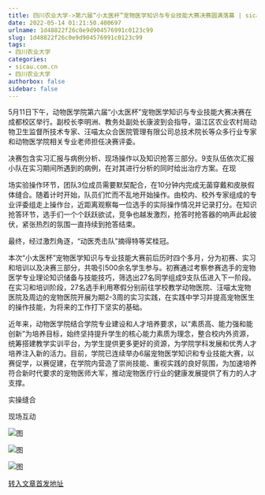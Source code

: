 ```yaml
---
title: 四川农业大学->第六届“小太医杯”宠物医学知识与专业技能大赛决赛圆满落幕 | sicau.com.cn
date: 2022-05-14 01:21:50.400697
urlname: 1d48822f26c0e9d904576991c0123c99
slug: 1d48822f26c0e9d904576991c0123c99
tags: 
- 四川农业大学
categories:
- sicau.com.cn
- 四川农业大学
authorbox: false
sidebar: false
---
```

5月11日下午，动物医学院第六届“小太医杯”宠物医学知识与专业技能大赛决赛在成都校区举行。副校长李明洲、教务处副处长康波到会指导，温江区农业农村局动物卫生监督所技术专家、汪喵太众合医院管理有限公司总技术院长等众多行业专家和动物医学院相关专业老师担任决赛评委。

决赛包含实习汇报与病例分析、现场操作以及知识抢答三部分。9支队伍依次汇报小队在实习期间所遇到的病例，在对其进行分析的同时给出治疗方案。在现
<!--more-->
场实验操作环节，团队3位成员需要默契配合，在10分钟内完成无菌穿戴和皮肤假体缝合。随着计时开始，队员们忙而不乱地开始操作。由校内、校外专家组成的专业评委组走上操作台，近距离观察每一位选手的实际操作情况并记录打分。在知识抢答环节，选手们一个个跃跃欲试，竞争也越发激烈，抢答时抢答器的响声此起彼伏，紧张热烈的氛围一直持续到抢答结束。

最终，经过激烈角逐，“动医秃击队”摘得特等奖桂冠。

本次“小太医杯”宠物医学知识与专业技能大赛前后历时四个多月，分为初赛、实习和培训以及决赛三部分，共吸引500余名学生参与。初赛通过考察参赛选手的宠物医学专业理论知识储备与技能技巧，筛选出27名同学组成9支队伍进入下一阶段。在实习和培训阶段，27名选手利用寒假分别前往学校教学动物医院、汪喵太宠物医院及周边的宠物医院开展为期2-3周的实习实践，在实践中学习并提高宠物医生的操作技能，为将来的工作打下坚实的基础。

近年来，动物医学院结合学院专业建设和人才培养要求，以“素质高、能力强和能创新”为培养目标，始终坚持提升学生的核心能力素质为理念，整合校内外资源，统筹搭建教学实训平台，为学生提供更多更好的资源，为学院学科发展和优秀人才培养注入新的活力。目前，学院已连续举办6届宠物医学知识和专业技能大赛，以赛促学，以赛促建，在学院内营造了崇尚技能、重视实践的良好氛围，为加速培养符合新时代要求的宠物医师大军，推动宠物医疗行业的健康发展提供了有力的人才支撑。

实操缝合

现场互动

![图](https://news.sicau.edu.cn/__local/A/EB/5F/767C7D5D9B952C610C434FE1077_733EFEC8_57E6.jpg)

![图](https://news.sicau.edu.cn/__local/2/CD/8E/8F71F4802C72B50B8F035146FA7_213C4E72_170CF.jpg)

![图](https://news.sicau.edu.cn/__local/5/1D/FB/292DF900B3DF7E004FA1FEA9957_5AD4EE61_1C692.jpg)

[转入文章首发地址](https://news.sicau.edu.cn/info/1078/67765.htm)